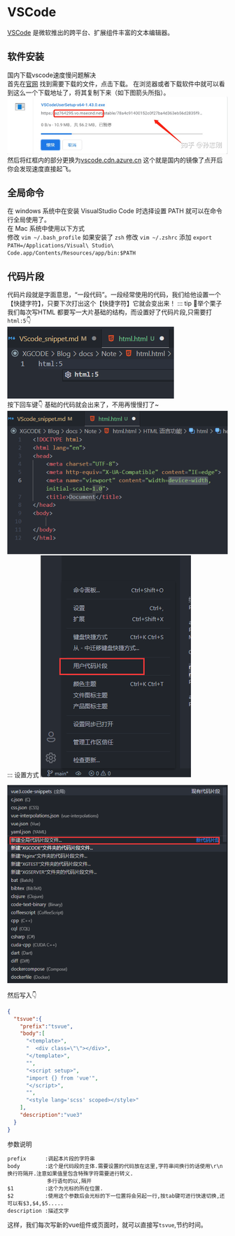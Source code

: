 # VSCode 
[VSCode](https://code.visualstudio.com/) 是微软推出的跨平台、扩展组件丰富的文本编辑器。
## 软件安装
国内下载vscode速度慢问题解决  
首先在[官网](https://code.visualstudio.com/) 找到需要下载的文件，点击下载。
在浏览器或者下载软件中就可以看到这么一个下载地址了，将其复制下来（如下图箭头所指）。
![图片](img/v2-b39db72d237c271986b322d974f7ce20_1440w.jpg)
然后将红框内的部分更换为[vscode.cdn.azure.cn](https://link.zhihu.com/?target=http%3A//vscode.cdn.azure.cn/)
这个就是国内的镜像了点开后你会发现速度直接起飞。
## 全局命令
在 windows 系统中在安装 VisualStudio Code 时选择设置 PATH 就可以在命令行全局使用了。  
在 Mac 系统中使用以下方式  
修改 `vim ~/.bash_profile` 如果安装了 `zsh` 修改 `vim ~/.zshrc`
添加 `export PATH=/Applications/Visual\ Studio\ Code.app/Contents/Resources/app/bin:$PATH`
## 代码片段
代码片段就是字面意思，“一段代码”。一段经常使用的代码，我们给他设置一个【快捷字符】，只要下次打出这个【快捷字符】它就会变出来！
::: tip 🌰举个栗子
我们每次写HTML 都要写一大片基础的结构，而设置好了代码片段,只需要打`html:5`👇  
![图 5](img/04658e576b96066ed4ca519eca359f19aa288af678beed885f0ca2121d334c60.png)    
按下回车键👇 基础的代码就会出来了，不用再慢慢打了~  
![图 6](img/ccb88b3f8174a4196326f1b9e8c2aab92d2bfc4c3972a5dbdd19f6cd8e1ec00f.png)  
:::
设置方式
![图 3](img/7f899702c7e825191b0b41f4ff7c6fa9b9b70e67753badb052ffac8d3b57b910.png)  

![图 4](img/22a2aa6e47fc4e6d2e8b5ea65778f11214f8d89114b5bd79f853b40f0dea8285.png)  

然后写入👇
```json
{
  "tsvue":{
    "prefix":"tsvue",
    "body":[
      "<template>",
      "  <div class=\"\"></div>",
      "</template>",
      "",
      "<script setup>",
      "import {} from 'vue'",
      "</script>",
      "",
      "<style lang='scss' scoped></style>"
    ],
    "description":"vue3"
  }
}
```
参数说明
```text
prefix      :调起本片段的字符串
body        :这个是代码段的主体.需要设置的代码放在这里,字符串间换行的话使用\r\n换行符隔开.注意如果值里包含特殊字符需要进行转义.
　　　　　　　 多行语句的以,隔开
$1          :这个为光标的所在位置.
$2          :使用这个参数后会光标的下一位置将会另起一行,按tab键可进行快速切换,还可以有$3,$4,$5.....
description :描述文字
```
这样，我们每次写新的vue组件或页面时，就可以直接写`tsvue`,节约时间。